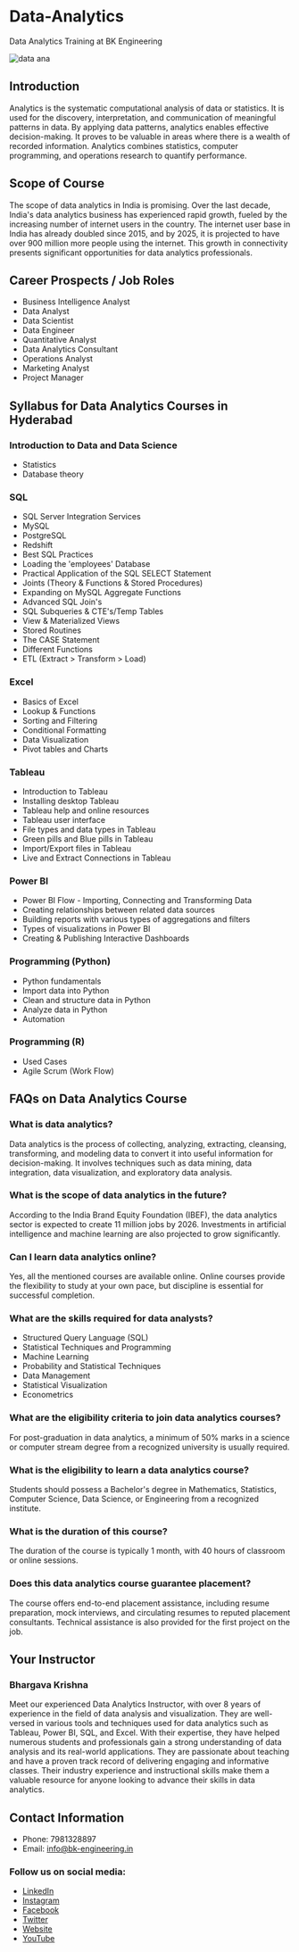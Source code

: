 # Data-Analytics
Data Analytics Training at BK Engineering

![data ana](https://github.com/bkengineering/Data-Analytics/assets/136553846/4ddc86c7-a0d4-4f6c-837c-aa2c3eb012cc)

## Introduction

Analytics is the systematic computational analysis of data or statistics. It is used for the discovery, interpretation, and communication of meaningful patterns in data. By applying data patterns, analytics enables effective decision-making. It proves to be valuable in areas where there is a wealth of recorded information. Analytics combines statistics, computer programming, and operations research to quantify performance.

## Scope of Course

The scope of data analytics in India is promising. Over the last decade, India's data analytics business has experienced rapid growth, fueled by the increasing number of internet users in the country. The internet user base in India has already doubled since 2015, and by 2025, it is projected to have over 900 million more people using the internet. This growth in connectivity presents significant opportunities for data analytics professionals.

## Career Prospects / Job Roles

- Business Intelligence Analyst
- Data Analyst
- Data Scientist
- Data Engineer
- Quantitative Analyst
- Data Analytics Consultant
- Operations Analyst
- Marketing Analyst
- Project Manager

## Syllabus for Data Analytics Courses in Hyderabad

### Introduction to Data and Data Science
- Statistics
- Database theory

### SQL
- SQL Server Integration Services
- MySQL
- PostgreSQL
- Redshift
- Best SQL Practices
- Loading the 'employees' Database
- Practical Application of the SQL SELECT Statement
- Joints (Theory & Functions & Stored Procedures)
- Expanding on MySQL Aggregate Functions
- Advanced SQL Join's
- SQL Subqueries & CTE's/Temp Tables
- View & Materialized Views
- Stored Routines
- The CASE Statement
- Different Functions
- ETL (Extract > Transform > Load)

### Excel
- Basics of Excel
- Lookup & Functions
- Sorting and Filtering
- Conditional Formatting
- Data Visualization
- Pivot tables and Charts

### Tableau
- Introduction to Tableau
- Installing desktop Tableau
- Tableau help and online resources
- Tableau user interface
- File types and data types in Tableau
- Green pills and Blue pills in Tableau
- Import/Export files in Tableau
- Live and Extract Connections in Tableau

### Power BI
- Power BI Flow - Importing, Connecting and Transforming Data
- Creating relationships between related data sources
- Building reports with various types of aggregations and filters
- Types of visualizations in Power BI
- Creating & Publishing Interactive Dashboards

### Programming (Python)
- Python fundamentals
- Import data into Python
- Clean and structure data in Python
- Analyze data in Python
- Automation

### Programming (R)
- Used Cases
- Agile Scrum (Work Flow)

## FAQs on Data Analytics Course

### What is data analytics?
Data analytics is the process of collecting, analyzing, extracting, cleansing, transforming, and modeling data to convert it into useful information for decision-making. It involves techniques such as data mining, data integration, data visualization, and exploratory data analysis.

### What is the scope of data analytics in the future?
According to the India Brand Equity Foundation (IBEF), the data analytics sector is expected to create 11 million jobs by 2026. Investments in artificial intelligence and machine learning are also projected to grow significantly.

### Can I learn data analytics online?
Yes, all the mentioned courses are available online. Online courses provide the flexibility to study at your own pace, but discipline is essential for successful completion.

### What are the skills required for data analysts?
- Structured Query Language (SQL)
- Statistical Techniques and Programming
- Machine Learning
- Probability and Statistical Techniques
- Data Management
- Statistical Visualization
- Econometrics

### What are the eligibility criteria to join data analytics courses?
For post-graduation in data analytics, a minimum of 50% marks in a science or computer stream degree from a recognized university is usually required.

### What is the eligibility to learn a data analytics course?
Students should possess a Bachelor's degree in Mathematics, Statistics, Computer Science, Data Science, or Engineering from a recognized institute.

### What is the duration of this course?
The duration of the course is typically 1 month, with 40 hours of classroom or online sessions.

### Does this data analytics course guarantee placement?
The course offers end-to-end placement assistance, including resume preparation, mock interviews, and circulating resumes to reputed placement consultants. Technical assistance is also provided for the first project on the job.

## Your Instructor
### Bhargava Krishna

Meet our experienced Data Analytics Instructor, with over 8 years of experience in the field of data analysis and visualization. They are well-versed in various tools and techniques used for data analytics such as Tableau, Power BI, SQL, and Excel. With their expertise, they have helped numerous students and professionals gain a strong understanding of data analysis and its real-world applications. They are passionate about teaching and have a proven track record of delivering engaging and informative classes. Their industry experience and instructional skills make them a valuable resource for anyone looking to advance their skills in data analytics.

## Contact Information

- Phone: 7981328897
- Email: info@bk-engineering.in

### Follow us on social media:

- [LinkedIn](https://www.linkedin.com/company/bk-engineering-in)
- [Instagram](https://www.instagram.com/bkengineering)
- [Facebook](https://www.facebook.com/bkengineering.in)
- [Twitter](https://twitter.com/bkengineeringin)
- [Website](https://bk-engineering.in/)
- [YouTube](https://www.youtube.com/@bkengineering)
